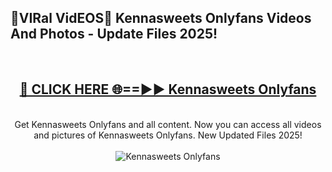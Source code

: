 <h2>🔴VIRal VidEOS🔴 Kennasweets Onlyfans Videos And Photos - Update Files 2025!</h2>
<br>
<div align="center">
<h2><a href="https://virallinks.top/odZfE0" rel="nofollow">🔴 CLICK HERE 🌐==►► Kennasweets Onlyfans</a></h2>
<br>
Get Kennasweets Onlyfans and all content. Now you can access all videos and pictures of Kennasweets Onlyfans. New Updated Files 2025!
<br>
<br>
<a href="https://virallinks.top/odZfE0" rel="nofollow" data-target="animated-image.originalLink"><img src="https://i.imgur.com/dJHk4Zq.gif)" alt="Kennasweets Onlyfans" style="max-width: 100%; display: inline-block;" data-target="animated-image.originalImage"></a>
</div>
<br>
